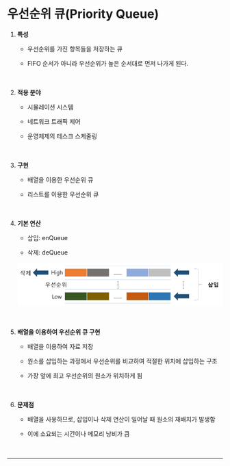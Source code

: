 # 우선순위 큐(Priority Queue)

1. **특성**
    - 우선순위를 가진 항목들을 저장하는 큐<br>

    - FIFO 순서가 아니라 우선순위가 높은 순서대로 먼저 나가게 된다.
<br><br><br>

2. **적용 분야**
    - 시뮬레이션 시스템<br>

    - 네트워크 트래픽 제어
    - 운영체제의 테스크 스케줄링
<br><br><br>

3. **구현**
    - 배열을 이용한 우선순위 큐<br>

    - 리스트를 이용한 우선순위 큐
<br><br><br>

4. **기본 연산**
    - 삽입: enQueue<br>

    - 삭제: deQueue
    
    ![priority queue img](./images/priority%20queue.png)
<br><br><br>

5. **배열을 이용하여 우선순위 큐 구현**
    - 배열을 이용하여 자료 저장<br>

    - 원소를 삽입하는 과정에서 우선순위를 비교하여 적절한 위치에 삽입하는 구조
    - 가장 앞에 최고 우선순위의 원소가 위치하게 됨
<br><br><br>

6. **문제점**
    - 배열을 사용하므로, 삽입이나 삭제 연산이 일어날 때 원소의 재배치가 발생함<br>
    
    - 이에 소요되는 시간이나 메모리 낭비가 큼
<br><br><br>

---
